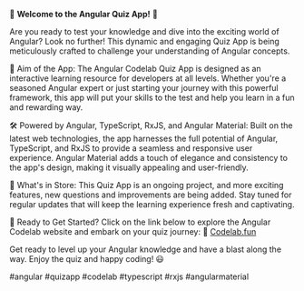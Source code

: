 🚀 <b>Welcome to the Angular Quiz App!</b> 🧠

Are you ready to test your knowledge and dive into the exciting world of Angular? Look no further! This dynamic and engaging Quiz App is being meticulously crafted to challenge your understanding of Angular concepts.

🎯 Aim of the App:
The Angular Codelab Quiz App is designed as an interactive learning resource for developers at all levels. Whether you're a seasoned Angular expert or just starting your journey with this powerful framework, this app will put your skills to the test and help you learn in a fun and rewarding way.

🛠️ Powered by Angular, TypeScript, RxJS, and Angular Material:
Built on the latest web technologies, the app harnesses the full potential of Angular, TypeScript, and RxJS to provide a seamless and responsive user experience. Angular Material adds a touch of elegance and consistency to the app's design, making it visually appealing and user-friendly.

🌟 What's in Store:
This Quiz App is an ongoing project, and more exciting features, new questions and improvements are being added. Stay tuned for regular updates that will keep the learning experience fresh and captivating.

🎉 Ready to Get Started?
Click on the link below to explore the Angular Codelab website and embark on your quiz journey:
🔗 [Codelab.fun](https://www.codelab.fun)

Get ready to level up your Angular knowledge and have a blast along the way. Enjoy the quiz and happy coding! 😃

#angular #quizapp #codelab #typescript #rxjs #angularmaterial

